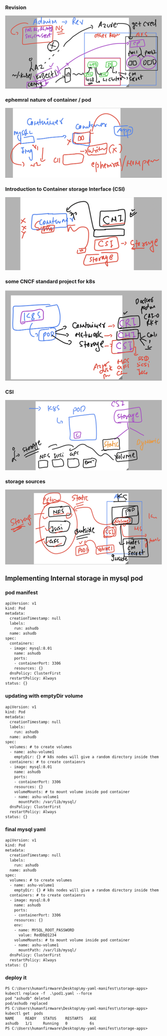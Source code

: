### Revision 

<img src="rev.png">

### ephemral nature of container / pod 

<img src="st1.png">

### Introduction to Container storage Interface (CSI)

<img src="csi.png">

### some CNCF standard project for k8s 

<img src="std.png">


### CSI 

<img src="st111.png">

### storage sources 

<img src="ss.png">

## Implementing Internal storage in mysql pod 

### pod manifest 
```
apiVersion: v1
kind: Pod
metadata:
  creationTimestamp: null
  labels:
    run: ashudb
  name: ashudb
spec:
  containers:
  - image: mysql:8.01
    name: ashudb
    ports:
    - containerPort: 3306
    resources: {}
  dnsPolicy: ClusterFirst
  restartPolicy: Always
status: {}
```
### updating with emptyDir volume 

```
apiVersion: v1
kind: Pod
metadata:
  creationTimestamp: null
  labels:
    run: ashudb
  name: ashudb
spec:
  volumes: # to create volumes 
  - name: ashu-volume1 
    emptyDir: {} # k8s nodes will give a random directory inside them 
  containers: # to create contaienrs 
  - image: mysql:8.01
    name: ashudb
    ports:
    - containerPort: 3306
    resources: {}
    volumeMounts: # to mount volume inside pod container 
    - name: ashu-volume1 
      mountPath: /var/lib/mysql/ 
  dnsPolicy: ClusterFirst
  restartPolicy: Always
status: {}
```

### final mysql yaml 

```
apiVersion: v1
kind: Pod
metadata:
  creationTimestamp: null
  labels:
    run: ashudb
  name: ashudb
spec:
  volumes: # to create volumes 
  - name: ashu-volume1 
    emptyDir: {} # k8s nodes will give a random directory inside them 
  containers: # to create contaienrs 
  - image: mysql:8.0
    name: ashudb
    ports:
    - containerPort: 3306
    resources: {}
    env: 
    - name: MYSQL_ROOT_PASSWORD
      value: RedDb@1234
    volumeMounts: # to mount volume inside pod container 
    - name: ashu-volume1 
      mountPath: /var/lib/mysql/ 
  dnsPolicy: ClusterFirst
  restartPolicy: Always
status: {}
```

### deploy it 

```
PS C:\Users\humanfirmware\Desktop\my-yaml-manifest\storage-apps> kubectl replace -f  .\pod1.yaml --force
pod "ashudb" deleted
pod/ashudb replaced
PS C:\Users\humanfirmware\Desktop\my-yaml-manifest\storage-apps> kubectl get  pods  
NAME     READY   STATUS    RESTARTS   AGE
ashudb   1/1     Running   0          6s
PS C:\Users\humanfirmware\Desktop\my-yaml-manifest\storage-apps> 

```

